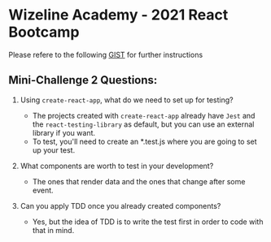 # Wizeline Academy - 2021 React Bootcamp

Please refere to the following [GIST](https://gist.github.com/erickwize/d7311bfc972080c162c43cbb7dc80587) for further instructions

## Mini-Challenge 2 Questions:

1. Using `create-react-app`, what do we need to set up for testing?

   - The projects created with `create-react-app` already have `Jest` and the `react-testing-library` as default, but you can use an external library if you want.
   - To test, you'll need to create an \*.test.js where you are going to set up your test.

2. What components are worth to test in your development?

   - The ones that render data and the ones that change after some event.

3. Can you apply TDD once you already created components?
   - Yes, but the idea of TDD is to write the test first in order to code with that in mind.